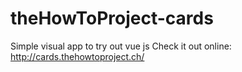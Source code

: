 # theHowToProject-cards
Simple visual app to try out vue js
Check it out online: http://cards.thehowtoproject.ch/
